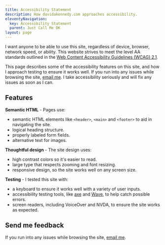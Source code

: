 ```yaml
---
title: Accessibility Statement
description: How davidakennedy.com approaches accessibility.
eleventyNavigation:
  key: Accessibility Statement
  parent: Just Call Me DK
layout: page
---
```


I want anyone to be able to use this site, regardless of device, browser, network speed, or ability. This website strives to meet the level AA standards outlined in the [Web Content Accessibility Guidelines (WCAG) 2.1](https://www.w3.org/TR/WCAG21/).

This page describes some of the accessibility features on this site, and how I approach testing to ensure it works well. If you run into any issues while browsing the site, [email me](/contact/). I take accessibility seriously and will fix any issues as soon as I can.

## Features

**Semantic HTML** - Pages use:

- semantic HTML elements like `<header>`, `<main>` and `<footer>` to aid in navigating the site.
- logical heading structure.
- properly labeled form fields.
- alternative text for images.

**Thoughtful design** - The site design uses:

- high contrast colors so it's easier to read.
- large type that respects zooming and font resizing.
- responsive design, so the site works well on any screen size.

**Testing** - I tested this site with:

- a keyboard to ensure it works well with a variety of user inputs.
- accessibility testing tools, like [axe](https://www.deque.com/axe/) and [Wave](https://wave.webaim.org), to help catch possible errors.
- screen readers, including VoiceOver and NVDA, to ensure the site works as expected.

## Send me feedback

If you run into any issues while browsing the site, [email me](/contact/).
